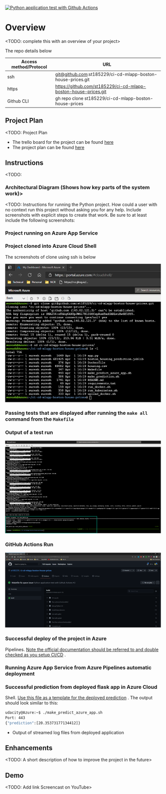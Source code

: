 [![Python application test with Github Actions](https://github.com/st185229/ci-cd-mlapp-boston-house-prices/actions/workflows/pythonapp.yml/badge.svg)](https://github.com/st185229/ci-cd-mlapp-boston-house-prices/actions/workflows/pythonapp.yml)
# Overview

<TODO: complete this with an overview of your project>

The repo details below

| Access method/Protocol | URL |
| --- | --- |
| ssh | git@github.com:st185229/ci-cd-mlapp-boston-house-prices.git |
| https | https://github.com/st185229/ci-cd-mlapp-boston-house-prices.git |
| Github CLI | gh repo clone st185229/ci-cd-mlapp-boston-house-prices |



## Project Plan

<TODO: Project Plan

* The trello board for the project can be found [here](https://trello.com/b/Km5JLrLN/kanban-template)
* The project plan can be
  found [here](https://docs.google.com/spreadsheets/d/1yygJ9PV_wxpk3kbqM87wVp3qiB8wB9OQIBr93LUTuAU/edit?usp=sharing)

## Instructions

<TODO:

### Architectural Diagram (Shows how key parts of the system work)>

<TODO:  Instructions for running the Python project. How could a user with no context run this project without asking
you for any help. Include screenshots with explicit steps to create that work. Be sure to at least include the following
screenshots:

### Project running on Azure App Service

### Project cloned into Azure Cloud Shell

The screenshots of clone using ssh is below 

![git clone](img/git_clone.png)

### Passing tests that are displayed after running the `make all` command from the `Makefile`

### Output of a test run

![local test](img/LocalTest.png)

### GitHub Actions Run

![Github Actions run results](img/GithubActionsRun.png)

### Successful deploy of the project in Azure
  Pipelines.  [Note the official documentation should be referred to and double checked as you setup CI/CD](https://docs.microsoft.com/en-us/azure/devops/pipelines/ecosystems/python-webapp?view=azure-devops)
  .

### Running Azure App Service from Azure Pipelines automatic deployment

### Successful prediction from deployed flask app in Azure Cloud
  Shell.  [Use this file as a template for the deployed prediction](https://github.com/udacity/nd082-Azure-Cloud-DevOps-Starter-Code/blob/master/C2-AgileDevelopmentwithAzure/project/starter_files/flask-sklearn/make_predict_azure_app.sh)
  . The output should look similar to this:

```bash
udacity@Azure:~$ ./make_predict_azure_app.sh
Port: 443
{"prediction":[20.35373177134412]}
```

* Output of streamed log files from deployed application

>

## Enhancements

<TODO: A short description of how to improve the project in the future>

## Demo

<TODO: Add link Screencast on YouTube>


